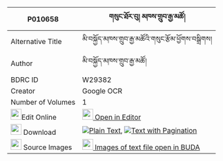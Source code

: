 |P010658|གསུང་ཐོར་བུ། མཁས་གྲུབ་རྒྱ་མཚོ། 
| --- | --- 
|Alternative Title |མི་བསྐྱོད་མཁས་གྲུབ་རྒྱ་མཚོའི་གསུང་རྩོམ་ཕྱོགས་བསྒྲིགས།
|Author| མི་བསྐྱོད་མཁས་གྲུབ་རྒྱ་མཚོ།
|BDRC ID | W29382
|Creator | Google OCR
|Number of Volumes| 1
|<img width="25" src="https://img.icons8.com/color/25/000000/edit-property.png">Edit Online| [<img width="25" src="https://avatars.githubusercontent.com/u/45091458?s=200&v=4"> Open in Editor](http://editor.openpecha.org/P010658)
|<img width="25" src="https://img.icons8.com/fluent/48/000000/download-2.png"/>  Download | [![](https://img.icons8.com/color/20/000000/txt.png)Plain Text](https://github.com/Openpecha/P010658/releases/download/v1/sung_torbu_khedrub_gyatso_plain_P010658.zip), [![](https://img.icons8.com/color/20/000000/txt.png)Text with Pagination](https://github.com/Openpecha/P010658/releases/download/v1/sung_torbu_khedrub_gyatso_pages_P010658.zip)
|<img width="25" src="https://img.icons8.com/plasticine/100/000000/pictures-folder.png"/>  Source Images | [<img width="25" src="https://library.bdrc.io/icons/BUDA-small.svg"> Images of text file open in BUDA](https://library.bdrc.io/show/bdr:W29382)